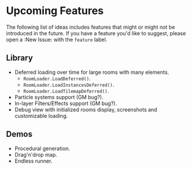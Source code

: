 # Upcoming Features

The following list of ideas includes features that might or might not be introduced in the future. If you have a feature you'd like to suggest, please open a :New Issue: with the `feature` label.

## Library
* Deferred loading over time for large rooms with many elements.
    * `RoomLoader.LoadDeferred()`.
    * `RoomLoader.LoadInstancesDeferred()`.
    * `RoomLoader.LoadTilemapDeferred()`.
* Particle systems support (GM bug?).
* In-layer Filters/Effects support (GM bug?).
* Debug view with initialized rooms display, screenshots and customizable loading.

## Demos
* Procedural generation.
* Drag'n'drop map.
* Endless runner.

